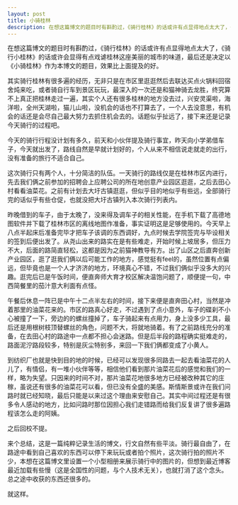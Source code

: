 ```yaml
---
layout: post
title: 小骑桂林
description: 在想这篇博文的题目时有斟酌过，《骑行桂林》的话或许有点显得地点太大了，《骑行小桂林》的话或许会显得有点戏谑桂林这座美丽的城市的味道，最后还是决定以《小骑桂林》作为本博文的题目，效果比上面提及的好。
---
```

在想这篇博文的题目时有斟酌过，《骑行桂林》的话或许有点显得地点太大了，《骑行小桂林》的话或许会显得有点戏谑桂林这座美丽的城市的味道，最后还是决定以《小骑桂林》作为本博文的题目，效果比上面提及的好。

其实骑行桂林有很多遍的经历，无非只是在市区里逛逛然后去联达买点火锅料回宿舍炖来吃，或者骑自行车到景区玩玩，最深入的一次还是和猫神骑去龙胜，终究算不上真正把桂林走过一遍，其实个人还有很多桂林的地方没去过，兴安灵渠啦，海洋啦，全州天湖啦，猫儿山啦，没机会的话也不打算去了，一个人去没意思，有机会的话还是会尽自己最大努力去抓住机会去的。话题似乎扯远了，接下来还是记录今天骑行的过程吧。

今天的骑行行程没计划有多久，前天和小伙伴提及骑行事宜，昨天向小学弟借车子，今天就出发了，路线自然是早就计划好的，个人从来不相信说走就走的出行，没有准备的旅行不适合自己。

这次骑行只有两个人，十分简洁的队伍。一天骑行的路线仅是在桂林市区内进行，先去我们俩之前参加的招聘会上应聘公司的所在地创意产业园区逛逛，之后去田心村看看油菜花。之前有计划去大圩古镇逛逛，但似乎目的地似乎有些远，全部骑行完的话似乎有些仓促，也就没把大圩古镇列入本次骑行列表内。

昨晚借到的车子，由于太晚了，没来得及调车子的相关性能，在手机下载了高德地图软件并下载了桂林市区的离线地图作准备，事实证明这是足够使用的。今天早上八点半起床后准备完毕才把车子该调的东西调好，九点时候去学院签完与毕设相关的签到后便出发了。从尧山出来的路实在是有些难走，开始时候上坡居多，但压力不大，后面的路简直轻松，这都是因为之前猫神教导有方。出了山区之后直奔创新产业园区，逛了逛我们俩以后可能工作的地方，感觉挺有feel的，虽然位置有点偏远，但毕竟也是一个人才济济的地方，环境真心不错，不过我们俩似乎没多大的兴趣。逛完后已是午饭时间，便直奔师大育才校区解决温饱问题了，顺便提一句，中西简餐里的茄汁意大利面有点怪。

午餐后休息一阵已是中午十二点半左右的时间，接下来便是直奔田心村，当然是冲着那里的油菜花来的。市区的路真心好走，不过遇到了点小意外，车子的碟刹不小心被撞了一下，旁边的的螺丝撞掉了，车子骑起来有点用力，身上没多少工具，最后还是用根树枝顶替螺丝的角色，问题不大，将就地骑着。有了之前路线充分的准备，在去田心村的路途中一点都不担心会迷路。但是后半段的路程确实挺难走的，路面泥泞路段较多，特别是灰尘特别多，来回一下我们俩都变成了小黄人。

到纺织厂也就是快到目的地的时候，已经可以发现很多同路去一起去看油菜花的人儿了，有情侣，有一堆小伙伴等等，相信他们看到那片油菜花后的感觉和我们的一样，略为失望。只因来的时间不对，那片油菜花地很多地方已经被改种其它的庄稼，虽说还有很多的油菜花可以看，但已没有全盛的美感。斯情斯景或许在我们问路时就已经知晓，最后只能是以来过这个理由来安慰自己。其实中间过程还是有很多令人感动的地方，比如问路时那位因担心我们走错路而给我们反复讲了很多遍路程该怎么走的阿姨。

之后回校不提。

来个总结，这是一篇纯粹记录生活的博文，行文自然有些平淡。骑行最自由了，在路途中看到自己喜欢的东西可以停下来玩玩或者拍个照片，这次骑行拍的照片不少，本想在这篇博文里设置一个小型相册来展示骑行中的图片的，但想到最近博客最近加载有些慢（这是全国性的问题，与个人技术无关），也就打消了这个念头。总之途中收获的东西还很多的。

就这样。
